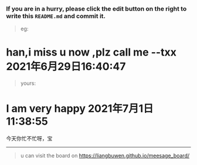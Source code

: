 ### If you are in a hurry, please click the edit button on the right to write this `README.md` and commit it.
> eg:
# han,i miss u now ,plz call me   --txx 2021年6月29日16:40:47
> yours:
#
# I am very happy 2021年7月1日11:38:55
今天你忙不忙呀，宝

***
> u can visit the board on <https://liangbuwen.github.io/meesage_board/>    
